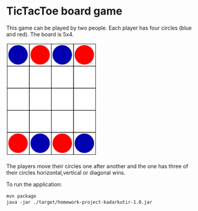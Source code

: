 # TicTacToe board game

This game can be played by two people. Each player has four circles (blue and red). The board is 5x4.

![](board.png)

The players move their circles one after another and the one has three of their circles horizontal,vertical or diagonal wins.

To run the application:
```
mvn package
java -jar ./target/homework-project-kadarkutir-1.0.jar
```


